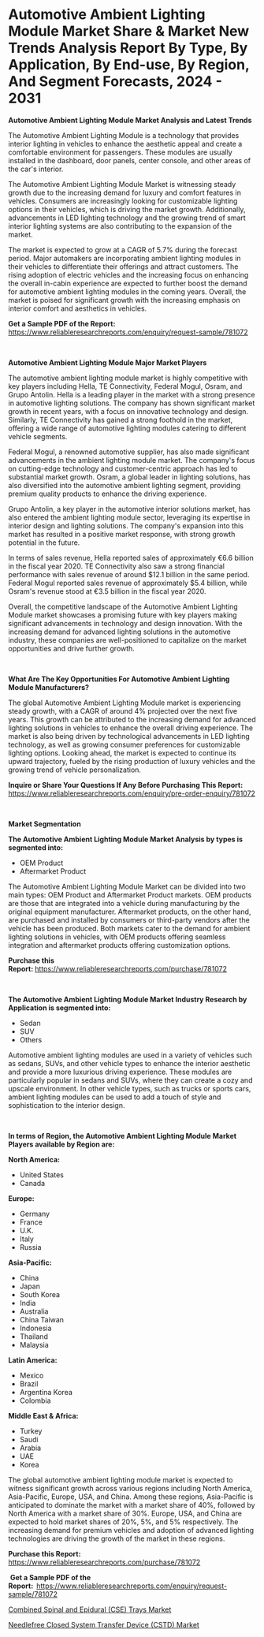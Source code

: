 <p><h1>Automotive Ambient Lighting Module Market Share & Market New Trends Analysis Report By Type, By Application, By End-use, By Region, And Segment Forecasts, 2024 - 2031</h1></p><p><strong>Automotive Ambient Lighting Module Market Analysis and Latest Trends</strong></p>
<p><p>The Automotive Ambient Lighting Module is a technology that provides interior lighting in vehicles to enhance the aesthetic appeal and create a comfortable environment for passengers. These modules are usually installed in the dashboard, door panels, center console, and other areas of the car's interior.</p><p>The Automotive Ambient Lighting Module Market is witnessing steady growth due to the increasing demand for luxury and comfort features in vehicles. Consumers are increasingly looking for customizable lighting options in their vehicles, which is driving the market growth. Additionally, advancements in LED lighting technology and the growing trend of smart interior lighting systems are also contributing to the expansion of the market.</p><p>The market is expected to grow at a CAGR of 5.7% during the forecast period. Major automakers are incorporating ambient lighting modules in their vehicles to differentiate their offerings and attract customers. The rising adoption of electric vehicles and the increasing focus on enhancing the overall in-cabin experience are expected to further boost the demand for automotive ambient lighting modules in the coming years. Overall, the market is poised for significant growth with the increasing emphasis on interior comfort and aesthetics in vehicles.</p></p>
<p><strong>Get a Sample PDF of the Report:&nbsp;</strong> <a href="https://www.reliableresearchreports.com/enquiry/request-sample/781072">https://www.reliableresearchreports.com/enquiry/request-sample/781072</a></p>
<p>&nbsp;</p>
<p><strong>Automotive Ambient Lighting Module Major Market Players</strong></p>
<p><p>The automotive ambient lighting module market is highly competitive with key players including Hella, TE Connectivity, Federal Mogul, Osram, and Grupo Antolin. Hella is a leading player in the market with a strong presence in automotive lighting solutions. The company has shown significant market growth in recent years, with a focus on innovative technology and design. Similarly, TE Connectivity has gained a strong foothold in the market, offering a wide range of automotive lighting modules catering to different vehicle segments.</p><p>Federal Mogul, a renowned automotive supplier, has also made significant advancements in the ambient lighting module market. The company's focus on cutting-edge technology and customer-centric approach has led to substantial market growth. Osram, a global leader in lighting solutions, has also diversified into the automotive ambient lighting segment, providing premium quality products to enhance the driving experience.</p><p>Grupo Antolin, a key player in the automotive interior solutions market, has also entered the ambient lighting module sector, leveraging its expertise in interior design and lighting solutions. The company's expansion into this market has resulted in a positive market response, with strong growth potential in the future.</p><p>In terms of sales revenue, Hella reported sales of approximately €6.6 billion in the fiscal year 2020. TE Connectivity also saw a strong financial performance with sales revenue of around $12.1 billion in the same period. Federal Mogul reported sales revenue of approximately $5.4 billion, while Osram's revenue stood at €3.5 billion in the fiscal year 2020.</p><p>Overall, the competitive landscape of the Automotive Ambient Lighting Module market showcases a promising future with key players making significant advancements in technology and design innovation. With the increasing demand for advanced lighting solutions in the automotive industry, these companies are well-positioned to capitalize on the market opportunities and drive further growth.</p></p>
<p>&nbsp;</p>
<p><strong>What Are The Key Opportunities For Automotive Ambient Lighting Module Manufacturers?</strong></p>
<p><p>The global Automotive Ambient Lighting Module market is experiencing steady growth, with a CAGR of around 4% projected over the next five years. This growth can be attributed to the increasing demand for advanced lighting solutions in vehicles to enhance the overall driving experience. The market is also being driven by technological advancements in LED lighting technology, as well as growing consumer preferences for customizable lighting options. Looking ahead, the market is expected to continue its upward trajectory, fueled by the rising production of luxury vehicles and the growing trend of vehicle personalization.</p></p>
<p><strong>Inquire or Share Your Questions If Any Before Purchasing This Report:</strong> <a href="https://www.reliableresearchreports.com/enquiry/pre-order-enquiry/781072">https://www.reliableresearchreports.com/enquiry/pre-order-enquiry/781072</a></p>
<p>&nbsp;</p>
<p><strong>Market Segmentation</strong></p>
<p><strong>The Automotive Ambient Lighting Module Market Analysis by types is segmented into:</strong></p>
<p><ul><li>OEM Product</li><li>Aftermarket Product</li></ul></p>
<p><p>The Automotive Ambient Lighting Module Market can be divided into two main types: OEM Product and Aftermarket Product markets. OEM products are those that are integrated into a vehicle during manufacturing by the original equipment manufacturer. Aftermarket products, on the other hand, are purchased and installed by consumers or third-party vendors after the vehicle has been produced. Both markets cater to the demand for ambient lighting solutions in vehicles, with OEM products offering seamless integration and aftermarket products offering customization options.</p></p>
<p><strong>Purchase this Report:&nbsp;</strong><a href="https://www.reliableresearchreports.com/purchase/781072">https://www.reliableresearchreports.com/purchase/781072</a></p>
<p>&nbsp;</p>
<p><strong>The Automotive Ambient Lighting Module Market Industry Research by Application is segmented into:</strong></p>
<p><ul><li>Sedan</li><li>SUV</li><li>Others</li></ul></p>
<p><p>Automotive ambient lighting modules are used in a variety of vehicles such as sedans, SUVs, and other vehicle types to enhance the interior aesthetic and provide a more luxurious driving experience. These modules are particularly popular in sedans and SUVs, where they can create a cozy and upscale environment. In other vehicle types, such as trucks or sports cars, ambient lighting modules can be used to add a touch of style and sophistication to the interior design.</p></p>
<p>&nbsp;</p>
<p><strong>In terms of Region, the Automotive Ambient Lighting Module Market Players available by Region are:</strong></p>
<p>
    <p> <strong> North America: </strong>
        <ul>
            <li>United States</li>
            <li>Canada</li>
        </ul>
        </p> 
    <p> <strong> Europe: </strong>
        <ul>
            <li>Germany</li>
            <li>France</li>
            <li>U.K.</li>
            <li>Italy</li>
            <li>Russia</li>
        </ul>
        </p> 
    <p> <strong> Asia-Pacific: </strong>
        <ul>
            <li>China</li>
            <li>Japan</li>
            <li>South Korea</li>
            <li>India</li>
            <li>Australia</li>
            <li>China Taiwan</li>
            <li>Indonesia</li>
            <li>Thailand</li>
            <li>Malaysia</li>
        </ul>
        </p> 
    <p> <strong> Latin America: </strong>
        <ul>
            <li>Mexico</li>
            <li>Brazil</li>
            <li>Argentina Korea</li>
            <li>Colombia</li>
        </ul>
        </p> 
    <p> <strong> Middle East & Africa: </strong>
        <ul>
            <li>Turkey</li>
            <li>Saudi</li>
            <li>Arabia</li>
            <li>UAE</li>
            <li>Korea</li>
        </ul>
    </p>
    </p>
<p><p>The global automotive ambient lighting module market is expected to witness significant growth across various regions including North America, Asia-Pacific, Europe, USA, and China. Among these regions, Asia-Pacific is anticipated to dominate the market with a market share of 40%, followed by North America with a market share of 30%. Europe, USA, and China are expected to hold market shares of 20%, 5%, and 5% respectively. The increasing demand for premium vehicles and adoption of advanced lighting technologies are driving the growth of the market in these regions.</p></p>
<p><strong>Purchase this Report: </strong><a href="https://www.reliableresearchreports.com/purchase/781072">https://www.reliableresearchreports.com/purchase/781072</a></p>
<p>&nbsp;<strong>Get a Sample PDF of the Report:&nbsp;&nbsp;</strong><a href="https://www.reliableresearchreports.com/enquiry/request-sample/781072">https://www.reliableresearchreports.com/enquiry/request-sample/781072</a></p>
<p><strong></strong></p>
<p><p><a href="https://issuu.com/reportprime-2/docs/combined-spinal-and-epidural-cse-trays-market-size">Combined Spinal and Epidural (CSE) Trays Market</a></p><p><a href="https://issuu.com/reportprime-2/docs/needlefree-closed-system-transfer-device-cstd-mark">Needlefree Closed System Transfer Device (CSTD) Market</a></p></p>